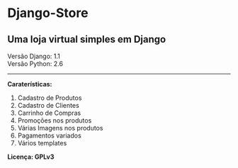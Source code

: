 # Django-Store #

## Uma loja virtual simples em Django ##

Versão Django: 1.1<br />
Versão Python: 2.6


---


**Caraterísticas:**

  1. Cadastro de Produtos
  1. Cadastro de Clientes
  1. Carrinho de Compras
  1. Promoções nos produtos
  1. Várias Imagens nos produtos
  1. Pagamentos variados
  1. Vários templates

**Licença: GPLv3**